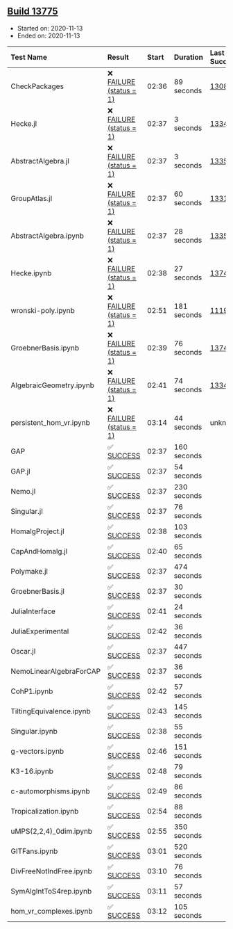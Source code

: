 ## [Build 13775](https://oscarci.mathematik.uni-kl.de/job/oscar/13775/)

* Started on: 2020-11-13
* Ended on: 2020-11-13

| Test Name    | Result | Start | Duration | Last Success | First Failure |
|:-------------|:-------|:------|:---------|:-------------|:--------------|
| CheckPackages | ❌ [FAILURE (status = 1)](https://oscarci.mathematik.uni-kl.de/job/oscar/13775/artifact/logs/build-13775/CheckPackages.log) | 02:36 | 89 seconds | [13085](https://oscarci.mathematik.uni-kl.de/job/oscar/13085/) | [13086](https://oscarci.mathematik.uni-kl.de/job/oscar/13086/) |
| Hecke.jl | ❌ [FAILURE (status = 1)](https://oscarci.mathematik.uni-kl.de/job/oscar/13775/artifact/logs/build-13775/Hecke.jl.log) | 02:37 | 3 seconds | [13341](https://oscarci.mathematik.uni-kl.de/job/oscar/13341/) | [13342](https://oscarci.mathematik.uni-kl.de/job/oscar/13342/) |
| AbstractAlgebra.jl | ❌ [FAILURE (status = 1)](https://oscarci.mathematik.uni-kl.de/job/oscar/13775/artifact/logs/build-13775/AbstractAlgebra.jl.log) | 02:37 | 3 seconds | [13355](https://oscarci.mathematik.uni-kl.de/job/oscar/13355/) | [13356](https://oscarci.mathematik.uni-kl.de/job/oscar/13356/) |
| GroupAtlas.jl | ❌ [FAILURE (status = 1)](https://oscarci.mathematik.uni-kl.de/job/oscar/13775/artifact/logs/build-13775/GroupAtlas.jl.log) | 02:37 | 60 seconds | [13311](https://oscarci.mathematik.uni-kl.de/job/oscar/13311/) | [13312](https://oscarci.mathematik.uni-kl.de/job/oscar/13312/) |
| AbstractAlgebra.ipynb | ❌ [FAILURE (status = 1)](https://oscarci.mathematik.uni-kl.de/job/oscar/13775/artifact/logs/build-13775/AbstractAlgebra.ipynb.log) | 02:37 | 28 seconds | [13355](https://oscarci.mathematik.uni-kl.de/job/oscar/13355/) | [13356](https://oscarci.mathematik.uni-kl.de/job/oscar/13356/) |
| Hecke.ipynb | ❌ [FAILURE (status = 1)](https://oscarci.mathematik.uni-kl.de/job/oscar/13775/artifact/logs/build-13775/Hecke.ipynb.log) | 02:38 | 27 seconds | [13749](https://oscarci.mathematik.uni-kl.de/job/oscar/13749/) | [13750](https://oscarci.mathematik.uni-kl.de/job/oscar/13750/) |
| wronski-poly.ipynb | ❌ [FAILURE (status = 1)](https://oscarci.mathematik.uni-kl.de/job/oscar/13775/artifact/logs/build-13775/wronski-poly.ipynb.log) | 02:51 | 181 seconds | [11192](https://oscarci.mathematik.uni-kl.de/job/oscar/11192/) | [11193](https://oscarci.mathematik.uni-kl.de/job/oscar/11193/) |
| GroebnerBasis.ipynb | ❌ [FAILURE (status = 1)](https://oscarci.mathematik.uni-kl.de/job/oscar/13775/artifact/logs/build-13775/GroebnerBasis.ipynb.log) | 02:39 | 76 seconds | [13748](https://oscarci.mathematik.uni-kl.de/job/oscar/13748/) | [13749](https://oscarci.mathematik.uni-kl.de/job/oscar/13749/) |
| AlgebraicGeometry.ipynb | ❌ [FAILURE (status = 1)](https://oscarci.mathematik.uni-kl.de/job/oscar/13775/artifact/logs/build-13775/AlgebraicGeometry.ipynb.log) | 02:41 | 74 seconds | [13341](https://oscarci.mathematik.uni-kl.de/job/oscar/13341/) | [13342](https://oscarci.mathematik.uni-kl.de/job/oscar/13342/) |
| persistent_hom_vr.ipynb | ❌ [FAILURE (status = 1)](https://oscarci.mathematik.uni-kl.de/job/oscar/13775/artifact/logs/build-13775/persistent_hom_vr.ipynb.log) | 03:14 | 44 seconds | unknown | unknown |
| GAP | ✅ [SUCCESS](https://oscarci.mathematik.uni-kl.de/job/oscar/13775/artifact/logs/build-13775/GAP.log) | 02:37 | 160 seconds |  |  |
| GAP.jl | ✅ [SUCCESS](https://oscarci.mathematik.uni-kl.de/job/oscar/13775/artifact/logs/build-13775/GAP.jl.log) | 02:37 | 54 seconds |  |  |
| Nemo.jl | ✅ [SUCCESS](https://oscarci.mathematik.uni-kl.de/job/oscar/13775/artifact/logs/build-13775/Nemo.jl.log) | 02:37 | 230 seconds |  |  |
| Singular.jl | ✅ [SUCCESS](https://oscarci.mathematik.uni-kl.de/job/oscar/13775/artifact/logs/build-13775/Singular.jl.log) | 02:37 | 76 seconds |  |  |
| HomalgProject.jl | ✅ [SUCCESS](https://oscarci.mathematik.uni-kl.de/job/oscar/13775/artifact/logs/build-13775/HomalgProject.jl.log) | 02:38 | 103 seconds |  |  |
| CapAndHomalg.jl | ✅ [SUCCESS](https://oscarci.mathematik.uni-kl.de/job/oscar/13775/artifact/logs/build-13775/CapAndHomalg.jl.log) | 02:40 | 65 seconds |  |  |
| Polymake.jl | ✅ [SUCCESS](https://oscarci.mathematik.uni-kl.de/job/oscar/13775/artifact/logs/build-13775/Polymake.jl.log) | 02:37 | 474 seconds |  |  |
| GroebnerBasis.jl | ✅ [SUCCESS](https://oscarci.mathematik.uni-kl.de/job/oscar/13775/artifact/logs/build-13775/GroebnerBasis.jl.log) | 02:37 | 30 seconds |  |  |
| JuliaInterface | ✅ [SUCCESS](https://oscarci.mathematik.uni-kl.de/job/oscar/13775/artifact/logs/build-13775/JuliaInterface.log) | 02:41 | 24 seconds |  |  |
| JuliaExperimental | ✅ [SUCCESS](https://oscarci.mathematik.uni-kl.de/job/oscar/13775/artifact/logs/build-13775/JuliaExperimental.log) | 02:42 | 36 seconds |  |  |
| Oscar.jl | ✅ [SUCCESS](https://oscarci.mathematik.uni-kl.de/job/oscar/13775/artifact/logs/build-13775/Oscar.jl.log) | 02:37 | 447 seconds |  |  |
| NemoLinearAlgebraForCAP | ✅ [SUCCESS](https://oscarci.mathematik.uni-kl.de/job/oscar/13775/artifact/logs/build-13775/NemoLinearAlgebraForCAP.log) | 02:37 | 36 seconds |  |  |
| CohP1.ipynb | ✅ [SUCCESS](https://oscarci.mathematik.uni-kl.de/job/oscar/13775/artifact/logs/build-13775/CohP1.ipynb.log) | 02:42 | 57 seconds |  |  |
| TiltingEquivalence.ipynb | ✅ [SUCCESS](https://oscarci.mathematik.uni-kl.de/job/oscar/13775/artifact/logs/build-13775/TiltingEquivalence.ipynb.log) | 02:43 | 145 seconds |  |  |
| Singular.ipynb | ✅ [SUCCESS](https://oscarci.mathematik.uni-kl.de/job/oscar/13775/artifact/logs/build-13775/Singular.ipynb.log) | 02:38 | 55 seconds |  |  |
| g-vectors.ipynb | ✅ [SUCCESS](https://oscarci.mathematik.uni-kl.de/job/oscar/13775/artifact/logs/build-13775/g-vectors.ipynb.log) | 02:46 | 151 seconds |  |  |
| K3-16.ipynb | ✅ [SUCCESS](https://oscarci.mathematik.uni-kl.de/job/oscar/13775/artifact/logs/build-13775/K3-16.ipynb.log) | 02:48 | 79 seconds |  |  |
| c-automorphisms.ipynb | ✅ [SUCCESS](https://oscarci.mathematik.uni-kl.de/job/oscar/13775/artifact/logs/build-13775/c-automorphisms.ipynb.log) | 02:49 | 86 seconds |  |  |
| Tropicalization.ipynb | ✅ [SUCCESS](https://oscarci.mathematik.uni-kl.de/job/oscar/13775/artifact/logs/build-13775/Tropicalization.ipynb.log) | 02:54 | 88 seconds |  |  |
| uMPS(2,2,4)_0dim.ipynb | ✅ [SUCCESS](https://oscarci.mathematik.uni-kl.de/job/oscar/13775/artifact/logs/build-13775/uMPS-2-2-4-_0dim.ipynb.log) | 02:55 | 350 seconds |  |  |
| GITFans.ipynb | ✅ [SUCCESS](https://oscarci.mathematik.uni-kl.de/job/oscar/13775/artifact/logs/build-13775/GITFans.ipynb.log) | 03:01 | 520 seconds |  |  |
| DivFreeNotIndFree.ipynb | ✅ [SUCCESS](https://oscarci.mathematik.uni-kl.de/job/oscar/13775/artifact/logs/build-13775/DivFreeNotIndFree.ipynb.log) | 03:10 | 76 seconds |  |  |
| SymAlgIntToS4rep.ipynb | ✅ [SUCCESS](https://oscarci.mathematik.uni-kl.de/job/oscar/13775/artifact/logs/build-13775/SymAlgIntToS4rep.ipynb.log) | 03:11 | 57 seconds |  |  |
| hom_vr_complexes.ipynb | ✅ [SUCCESS](https://oscarci.mathematik.uni-kl.de/job/oscar/13775/artifact/logs/build-13775/hom_vr_complexes.ipynb.log) | 03:12 | 105 seconds |  |  |
